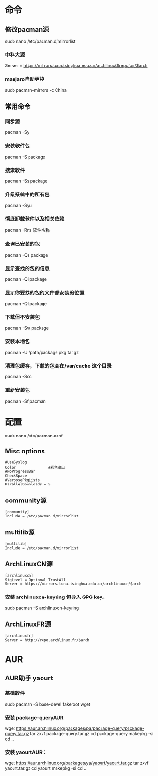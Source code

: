 # 命令

## 修改pacman源
sudo nano /etc/pacman.d/mirrorlist
### 中科大源
Server = https://mirrors.tuna.tsinghua.edu.cn/archlinux/$repo/os/$arch
### manjaro自动更换
sudo pacman-mirrors -c China

## 常用命令
### 同步源
pacman -Sy
### 安装软件包
pacman -S package
### 搜索软件
pacman -Ss package
### 升级系统中的所有包
pacman -Syu
### 彻底卸载软件以及相关依赖
pacman -Rns 软件名称
### 查询已安装的包
pacman -Qs package
### 显示查找的包的信息
pacman -Qi package
### 显示你要找的包的文件都安装的位置
pacman -Ql package
### 下载但不安装包
pacman -Sw package
### 安装本地包
pacman -U /path/package.pkg.tar.gz
### 清理包缓存，下载的包会在/var/cache 这个目录
pacman -Scc
### 重新安装包
pacman -Sf pacman



# 配置
sudo nano /etc/pacman.conf

## Misc options
```
#UseSyslog
Color               #彩色输出
#NoProgressBar
CheckSpace
#VerbosePkgLists
ParallelDownloads = 5
```

## community源
```
[community]
Include = /etc/pacman.d/mirrorlist
```

## multilib源
```
[multilib]
Include = /etc/pacman.d/mirrorlist
```

## ArchLinuxCN源
```
[archlinuxcn]
SigLevel = Optional TrustAll
Server = https://mirrors.tuna.tsinghua.edu.cn/archlinuxcn/$arch
```
### 安装 archlinuxcn-keyring 包导入 GPG key。
sudo pacman -S archlinuxcn-keyring

## ArchLinuxFR源
```
[archlinuxfr]
Server = http://repo.archlinux.fr/$arch
```



# AUR

## AUR助手 yaourt
### 基础软件
sudo pacman -S base-devel fakeroot wget
### 安装 package-queryAUR
wget https://aur.archlinux.org/packages/pa/package-query/package-query.tar.gz
tar zxvf package-query.tar.gz
cd package-query
makepkg -si
cd ..
### 安装 yaourtAUR：
wget https://aur.archlinux.org/packages/ya/yaourt/yaourt.tar.gz
tar zxvf yaourt.tar.gz
cd yaourt
makepkg -si
cd ..

